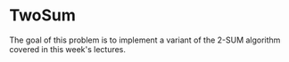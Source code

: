 # TwoSum
The goal of this problem is to implement a variant of the 2-SUM algorithm covered in this week's lectures.

